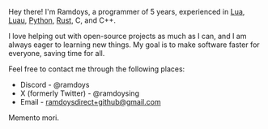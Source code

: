 Hey there!
I'm Ramdoys, a programmer of 5 years, experienced in [Lua](https://www.lua.org/), [Luau](https://luau-lang.org), [Python](https://www.python.org/), [Rust](https://www.rust-lang.org/), C, and C++.

I love helping out with open-source projects as much as I can, and I am always eager to learning new things.
My goal is to make software faster for everyone, saving time for all.

Feel free to contact me through the following places:
- Discord - @ramdoys
- X (formerly Twitter) - @ramdoysing
- Email - ramdoysdirect+github@gmail.com

Memento mori.
